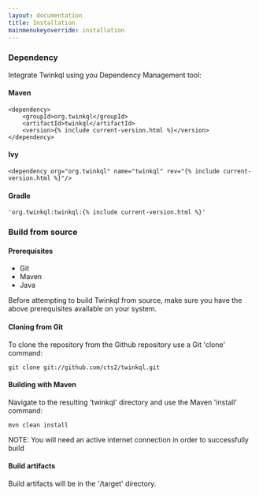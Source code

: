 ```yaml
---
layout: documentation
title: Installation
mainmenukeyoverride: installation
---
```

### Dependency
Integrate Twinkql using you Dependency Management tool:

#### Maven
	<dependency>
		<groupId>org.twinkql</groupId>
		<artifactId>twinkql</artifactId>
		<version>{% include current-version.html %}</version>
	</dependency>

#### Ivy
	<dependency org="org.twinkql" name="twinkql" rev="{% include current-version.html %}"/>

#### Gradle
	'org.twinkql:twinkql:{% include current-version.html %}'

### Build from source

#### Prerequisites
 * Git
 * Maven
 * Java

Before attempting to build Twinkql from source, make sure you have the above prerequisites available on your system.

#### Cloning from Git

To clone the repository from the Github repository use a Git 'clone' command:

	git clone git://github.com/cts2/twinkql.git

#### Building with Maven

Navigate to the resulting 'twinkql' directory and use the Maven 'install' command:

	mvn clean install

NOTE: You will need an active internet connection in order to successfully build

#### Build artifacts

Build artifacts will be in the '/target' directory.
